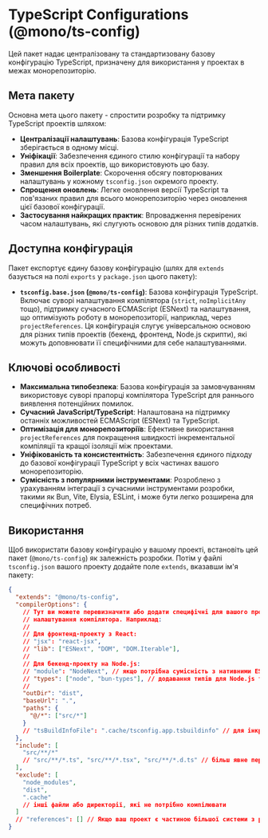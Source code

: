 # TypeScript Configurations (@mono/ts-config)

Цей пакет надає централізовану та стандартизовану базову конфігурацію TypeScript, призначену для використання у проектах в межах монорепозиторію.

## Мета пакету

Основна мета цього пакету - спростити розробку та підтримку TypeScript проектів шляхом:

- **Централізації налаштувань**: Базова конфігурація TypeScript зберігається в одному місці.
- **Уніфікації**: Забезпечення єдиного стилю конфігурації та набору правил для всіх проектів, що використовують цю базу.
- **Зменшення Boilerplate**: Скорочення обсягу повторюваних налаштувань у кожному `tsconfig.json` окремого проекту.
- **Спрощення оновлень**: Легке оновлення версії TypeScript та пов'язаних правил для всього монорепозиторію через оновлення цієї базової конфігурації.
- **Застосування найкращих практик**: Впровадження перевірених часом налаштувань, які слугують основою для різних типів додатків.

## Доступна конфігурація

Пакет експортує єдину базову конфігурацію (шлях для `extends` базується на полі `exports` у `package.json` цього пакету):

- **`tsconfig.base.json` (`@mono/ts-config`)**:
  Базова конфігурація TypeScript. Включає суворі налаштування компілятора (`strict`, `noImplicitAny` тощо), підтримку сучасного ECMAScript (ESNext) та налаштування, що оптимізують роботу в монорепозиторії, наприклад, через `projectReferences`. Ця конфігурація слугує універсальною основою для різних типів проектів (бекенд, фронтенд, Node.js скрипти), які можуть доповнювати її специфічними для себе налаштуваннями.

## Ключові особливості

- **Максимальна типобезпека**: Базова конфігурація за замовчуванням використовує суворі прапорці компілятора TypeScript для раннього виявлення потенційних помилок.
- **Сучасний JavaScript/TypeScript**: Налаштована на підтримку останніх можливостей ECMAScript (ESNext) та TypeScript.
- **Оптимізація для монорепозиторіїв**: Ефективне використання `projectReferences` для покращення швидкості інкрементальної компіляції та кращої ізоляції між проектами.
- **Уніфікованість та консистентність**: Забезпечення єдиного підходу до базової конфігурації TypeScript у всіх частинах вашого монорепозиторію.
- **Сумісність з популярними інструментами**: Розроблено з урахуванням інтеграції з сучасними інструментами розробки, такими як Bun, Vite, Elysia, ESLint, і може бути легко розширена для специфічних потреб.

## Використання

Щоб використати базову конфігурацію у вашому проекті, встановіть цей пакет (`@mono/ts-config`) як залежність розробки. Потім у файлі `tsconfig.json` вашого проекту додайте поле `extends`, вказавши ім'я пакету:

```json
{
  "extends": "@mono/ts-config",
  "compilerOptions": {
    // Тут ви можете перевизначити або додати специфічні для вашого проекту
    // налаштування компілятора. Наприклад:
    //
    // Для фронтенд-проекту з React:
    // "jsx": "react-jsx",
    // "lib": ["ESNext", "DOM", "DOM.Iterable"],
    //
    // Для бекенд-проекту на Node.js:
    // "module": "NodeNext", // якщо потрібна сумісність з нативними ES модулями Node.js
    // "types": ["node", "bun-types"], // додавання типів для Node.js та Bun
    //
    "outDir": "dist",
    "baseUrl": ".",
    "paths": {
      "@/*": ["src/*"]
    }
    // "tsBuildInfoFile": ".cache/tsconfig.app.tsbuildinfo" // для інкрементальної збірки
  },
  "include": [
    "src/**/*"
    // "src/**/*.ts", "src/**/*.tsx", "src/**/*.d.ts" // більш явне перелічення
  ],
  "exclude": [
    "node_modules",
    "dist",
    ".cache"
    // інші файли або директорії, які не потрібно компілювати
  ]
  // "references": [] // Якщо ваш проект є частиною більшої системи з project references
}
```
